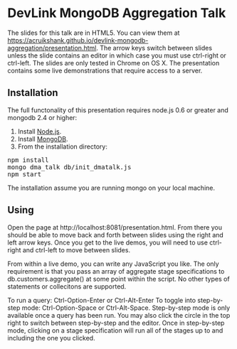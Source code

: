 # DevLink MongoDB Aggregation Talk

The slides for this talk are in HTML5. You can view them at https://acruikshank.github.io/devlink-mongodb-aggregation/presentation.html. The arrow keys switch between slides unless the slide contains an editor in which case you must use ctrl-right or ctrl-left. The slides are only tested in Chrome on OS X. The presentation contains some live demonstrations that require access to a server.

## Installation

The full functonality of this presentation requires node.js 0.6 or greater and mongodb 2.4 or higher:

1. Install [Node.js](http://nodejs.org).
2. Install [MongoDB](http://www.mongodb.org/downloads).
3. From the installation directory:
<pre>
npm install
mongo dma_talk db/init_dmatalk.js
npm start
</pre>

The installation assume you are running mongo on your local machine.

## Using

Open the page at http://localhost:8081/presentation.html. From there you should be able to move back and forth between slides using the right and left arrow keys.  Once you get to the live demos, you will need to use ctrl-right and ctrl-left to move between slides.

From within a live demo, you can write any JavaScript you like. The only requirement is that you pass an array of aggregate stage specifications to db.customers.aggregate() at some point within the script. No other types of statements or collecitons are supported.

To run a query: Ctrl-Option-Enter or Ctrl-Alt-Enter
To toggle into step-by-step mode: Ctrl-Option-Space or Ctrl-Alt-Space.
Step-by-step mode is only available once a query has been run. You may also click the circle in the top right to switch between step-by-step and the editor. Once in step-by-step mode, clicking on a stage specification will run all of the stages up to and including the one you clicked.

